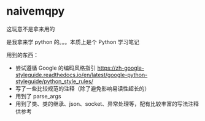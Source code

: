 # naivemqpy
这玩意不是拿来用的

是我拿来学 python 的。。。本质上是个 Python 学习笔记

用到的东西：

- 尝试遵循 Google 的编码风格指引 https://zh-google-styleguide.readthedocs.io/en/latest/google-python-styleguide/python_style_rules/
- 写了一些比较规范的注释（除了避免影响易读性超长的）
- 用到了 parse_args
- 用到了类、类的继承、json、socket、异常处理等，配有比较丰富的写法注释供参考
